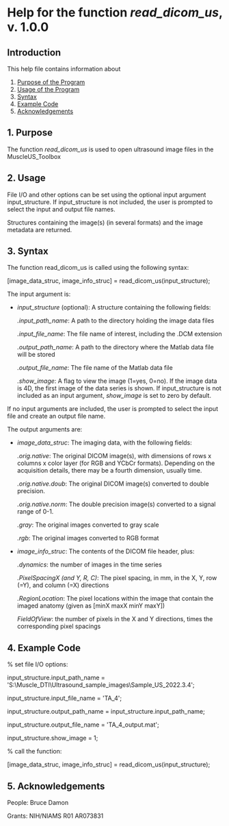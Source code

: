 # Help for the function <i>read_dicom_us</i>, v. 1.0.0

## Introduction

This help file contains information about
1) [Purpose of the Program](https://github.com/bdamon/MuscleUS_Toolbox/blob/master/Help/Help-for-read_dicom_us.md#1-purpose)
2) [Usage of the Program](https://github.com/bdamon/MuscleUS_Toolbox/blob/master/Help/Help-for-read_dicom_us.md#2-usage)
3) [Syntax](https://github.com/bdamon/MuscleUS_Toolbox/blob/master/Help/Help-for-read_dicom_us.md#3-Syntax)
5) [Example Code](https://github.com/bdamon/MuscleUS_Toolbox/blob/master/Help/Help-for-read_dicom_us.md#4-Example-Code)
6) [Acknowledgements](https://github.com/bdamon/MuscleUS_Toolbox/blob/master/Help/Help-for-read_dicom_us.md#5-Acknowledgements)


## 1. Purpose

The function <i>read_dicom_us</i> is used to open ultrasound image files in the MuscleUS_Toolbox


## 2. Usage
File I/O and other options can be set using the optional input argument input_structure.  If input_structure is not included, the user is prompted to select the input and output file names.

Structures containing the image(s) (in several formats) and the image metadata are returned.

## 3. Syntax
The function read_dicom_us is called using the following syntax:

[image_data_struc, image_info_struc] = read_dicom_us(input_structure);

The input argument is:
* <i>input_structure</i> (optional): A structure containing the following fields:

    <i>.input_path_name</i>: A path to the directory holding the image data files

    <i>.input_file_name</i>: The file name of interest, including the .DCM extension

    <i>.output_path_name</i>: A path to the directory where the Matlab data file will be stored

    <i>.output_file_name</i>: The file name of the Matlab data file
  
    <i>.show_image</i>: A flag to view the image (1=yes, 0=no). If the image data is 4D, the first image of the data series is shown. If input_structure is not included as an input argument, <i>show_image</i> is set to zero by default. 

If no input arguments are included, the user is prompted to select the input file and create an output file name.

The output arguments are:

* <i>image_data_struc</i>: The imaging data, with the following fields:
   
    <i>.orig.native</i>: The original DICOM image(s), with dimensions of rows x columns x color layer (for RGB and YCbCr formats). Depending on the acquisition details, there may be a fourth dimension, usually time.
  
    <i>.orig.native.doub</i>: The original DICOM image(s) converted to double precision.
  
    <i>.orig.native.norm</i>: The double precision image(s) converted to a signal range of 0-1.

    <i>.gray</i>: The original images converted to gray scale
  
    <i>.rgb</i>: The original images converted to RGB format
    
* <i>image_info_struc</i>: The contents of the DICOM file header, plus:
   
    <i>.dynamics</i>: the number of images in the time series
  
    <i>.PixelSpacingX (and Y, R, C)</i>: The pixel spacing, in mm, in the X, Y, row (=Y), and column (=X) directions
    
    <i>.RegionLocation</i>: The pixel locations within the image that contain the imaged anatomy (given as [minX maxX minY maxY])

    <i>FieldOfView</i>: the number of pixels in the X and Y directions, times the corresponding pixel spacings
  
## 4. Example Code

% set file I/O options:

input_structure.input_path_name = 'S:\Muscle_DTI\Ultrasound_sample_images\Sample_US_2022.3.4';

input_structure.input_file_name = 'TA_4';

input_structure.output_path_name = input_structure.input_path_name;

input_structure.output_file_name =  'TA_4_output.mat';

input_structure.show_image = 1;

% call the function:

[image_data_struc, image_info_struc] = read_dicom_us(input_structure);

## 5. Acknowledgements
People: Bruce Damon

Grants: NIH/NIAMS R01 AR073831

